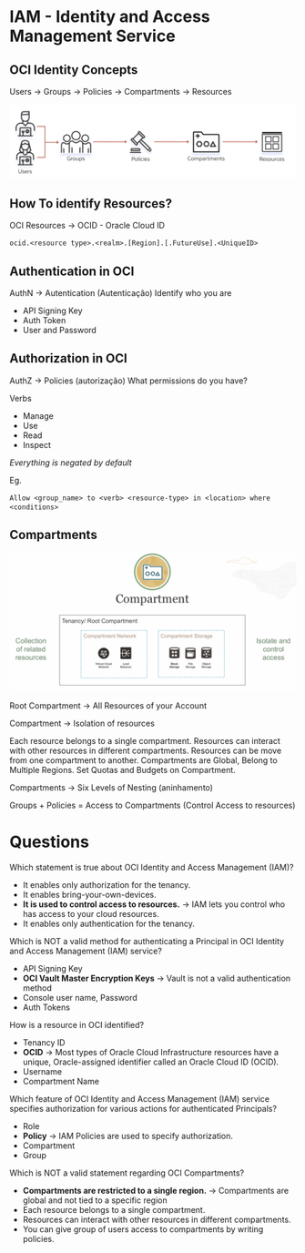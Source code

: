 # IAM - Identity and Access Management Service

## OCI Identity Concepts

Users -> Groups -> Policies -> Compartments -> Resources

<img src="images/oci-iam-01.png" width="700"/>

## How To identify Resources?

OCI Resources -> OCID - Oracle Cloud ID
````
ocid.<resource type>.<realm>.[Region].[.FutureUse].<UniqueID>
````
## Authentication in OCI

AuthN -> Autentication (Autenticação)
Identify who you are

- API  Signing Key
- Auth Token
- User and Password

## Authorization in OCI

AuthZ -> Policies (autorização)
What permissions do you have?

Verbs
- Manage
- Use
- Read
- Inspect

*Everything is negated by default*

Eg.
````
Allow <group_name> to <verb> <resource-type> in <location> where <conditions>
````

## Compartments

<img src="images/oci-iam-02.png" width="700"/>

Root Compartment -> All Resources of your Account

Compartment -> Isolation of resources

Each resource belongs to a single compartment.
Resources can interact with other resources in different compartments.
Resources can be move from one compartment to another.
Compartments are Global, Belong to Multiple Regions.
Set Quotas and Budgets on Compartment.

Compartments -> Six Levels of Nesting (aninhamento)

Groups + Policies = Access to Compartments (Control Access to resources)

# Questions

Which statement is true about OCI Identity and Access Management (IAM)?
- It enables only authorization for the tenancy.
- It enables bring-your-own-devices.
- **It is used to control access to resources.** -> IAM lets you control who has access to your cloud resources.
- It enables only authentication for the tenancy.

Which is NOT a valid method for authenticating a Principal in OCI Identity and Access Management (IAM) service?
- API Signing Key
- **OCI Vault Master Encryption Keys** -> Vault is not a valid authentication method
- Console user name, Password
- Auth Tokens

How is a resource in OCI identified?
- Tenancy ID
- **OCID** -> Most types of Oracle Cloud Infrastructure resources have a unique, Oracle-assigned identifier called an Oracle Cloud ID (OCID).
- Username
- Compartment Name

Which feature of OCI Identity and Access Management (IAM) service specifies authorization for various actions for authenticated Principals?
- Role
- **Policy** -> IAM Policies are used to specify authorization.
- Compartment
- Group

Which is NOT a valid statement regarding OCI Compartments?
- **Compartments are restricted to a single region.** -> Compartments are global and not tied to a specific region
- Each resource belongs to a single compartment.
- Resources can interact with other resources in different compartments.
- You can give group of users access to compartments by writing policies.
